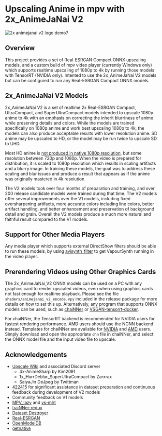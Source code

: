 # Upscaling Anime in mpv with 2x_AnimeJaNai V2

![2x animejanai v2 logo demo7](https://github.com/the-database/mpv-upscale-2x_animejanai/assets/25811902/7f293066-ece0-4c4b-b12c-a49cb95680b7)

## Overview
This project provides a set of Real-ESRGAN Compact ONNX upscaling models, and a custom build of mpv video player (currently Windows only) which supports realtime upscaling of 1080p to 4k by running those models with TensorRT (NVIDIA only). Intented to use the 2x_AnimeJaNai V2 models but can be configured to run any Real-ESRGAN Compact ONNX models. 

## 2x_AnimeJaNai V2 Models
2x_AnimeJaNai V2 is a set of realtime 2x Real-ESRGAN Compact, UltraCompact, and SuperUltraCompact models intended to upscale 1080p anime to 4k with an emphasis on correcting the inherit blurriness of anime while preserving details and colors. While the models are trained specifically on 1080p anime and work best upscaling 1080p to 4k, the models can also produce acceptable results with lower resolution anime. SD anime may be upscaled to HD, or the model may be run twice to upscale SD to UHD.

Most HD anime is [not produced in native 1080p resolution](https://guide.encode.moe/encoding/descaling.html), but some resolution between 720p and 1080p. When the video is prepared for distribution, it is scaled to 1080p resolution which results in scaling artifacts and a blurry image. In training these models, the goal was to address these scaling and blur issues and produce a result that appears as if the anime was originally mastered in 4k resolution.

The V2 models took over four months of preparation and training, and over 200 release candidate models were trained during that time. The V2 models offer several improvements over the V1 models, including fixed oversharpening artifacts, more accurate colors including line colors, better artifact handling, and better enhancement and preservation of background detail and grain. Overall the V2 models produce a much more natural and faithful result compared to the V1 models. 

## Support for Other Media Players
Any media player which supports external DirectShow filters should be able to run these models, by using [avisynth_filter](https://github.com/CrendKing/avisynth_filter) to get VapourSynth running in the video player. 

## Prerendering Videos using Other Graphics Cards
The 2x_AnimeJaNai_V2 ONNX models can be used on a PC with any graphics card to render upscaled videos, even when using graphics cards not fast enough for realtime playback. Please see the file `shaders/animejanai_v2_encode.vpy` included in the release package for more details on how to set this up. Alternatively, any program that supports ONNX models can be used, such as [chaiNNer](https://github.com/chaiNNer-org/chaiNNer) or [VSGAN-tensorrt-docker](https://github.com/styler00dollar/VSGAN-tensorrt-docker).

For chaiNNer, the TensorRT backend is recommended for NVIDIA users for fastest rendering performance. AMD users should use the NCNN backend instead. Templates for chaiNNer are available for [NVIDIA](animejanai-nvidia.chn?raw=1) and [AMD](animejanai-amd.chn?raw=1) users. Simply download and open the appropriate `chn` file in chaiNNer, and select the ONNX model file and the input video file to upscale. 

## Acknowledgements
- [Upscale Wiki](https://upscale.wiki/wiki/Main_Page) and associated Discord server
  - 4x-AnimeSharp by Kim2091
  - 1x_HurrDeblur_SuperUltraCompact by Zarxrax
  - SaiyaJin DeJpeg by Twittman
- [422415](https://github.com/422415) for significant assistance in dataset preparation and continuous feedback during development of V2 models
- Community feedback on V1 models
- [MPV_lazy](https://github.com/hooke007/MPV_lazy) and [vs-mlrt](https://github.com/AmusementClub/vs-mlrt)
- [traiNNer-redux](https://github.com/joeyballentine/traiNNer-redux)
- [Dataset Destroyer](https://github.com/Kim2091/helpful-scripts/tree/main/Dataset%20Destroyer)
- [Real-ESRGAN](https://github.com/xinntao/Real-ESRGAN)
- [OpenModelDB](https://openmodeldb.info/)
- [getnative](https://github.com/Infiziert90/getnative)
